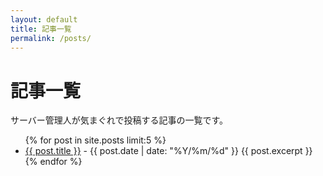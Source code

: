 ```yaml
---
layout: default
title: 記事一覧
permalink: /posts/
---
```


# 記事一覧

サーバー管理人が気まぐれで投稿する記事の一覧です。

<ul>
  {% for post in site.posts limit:5 %}
    <li>
      <a href="{{ post.url }}">{{ post.title }}</a> - {{ post.date | date: "%Y/%m/%d" }}
      {{ post.excerpt }}
    </li>
  {% endfor %}
</ul>
